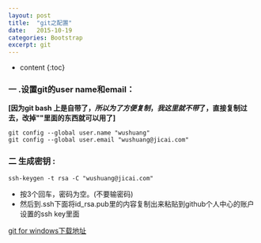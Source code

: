 ```yaml
---
layout: post
title:  "git之配置"
date:   2015-10-19 
categories: Bootstrap
excerpt: git
---
```


* content
{:toc}


### 一 .设置git的user name和email：
**[因为git bash 上是自带了$，所以为了方便复制，我这里就不带$了，直接复制过去，改掉""里面的东西就可以用了]**

    git config --global user.name "wushuang"
	git config --global user.email "wushuang@jicai.com"
		
### 二 生成密钥 :

	ssh-keygen -t rsa -C "wushuang@jicai.com"		
	
-  按3个回车，密码为空。(不要输密码)
-  然后到.ssh下面将id_rsa.pub里的内容复制出来粘贴到github个人中心的账户设置的ssh key里面		
 
[git for windows下载地址](http://git-scm.com/download)
